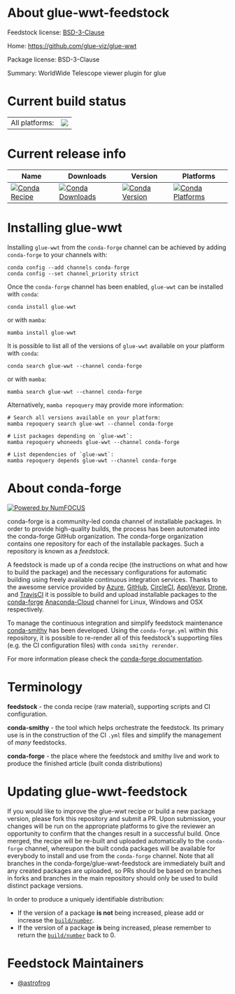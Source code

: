 About glue-wwt-feedstock
========================

Feedstock license: [BSD-3-Clause](https://github.com/conda-forge/glue-wwt-feedstock/blob/main/LICENSE.txt)

Home: https://github.com/glue-viz/glue-wwt

Package license: BSD-3-Clause

Summary: WorldWide Telescope viewer plugin for glue

Current build status
====================


<table><tr><td>All platforms:</td>
    <td>
      <a href="https://dev.azure.com/conda-forge/feedstock-builds/_build/latest?definitionId=11325&branchName=main">
        <img src="https://dev.azure.com/conda-forge/feedstock-builds/_apis/build/status/glue-wwt-feedstock?branchName=main">
      </a>
    </td>
  </tr>
</table>

Current release info
====================

| Name | Downloads | Version | Platforms |
| --- | --- | --- | --- |
| [![Conda Recipe](https://img.shields.io/badge/recipe-glue--wwt-green.svg)](https://anaconda.org/conda-forge/glue-wwt) | [![Conda Downloads](https://img.shields.io/conda/dn/conda-forge/glue-wwt.svg)](https://anaconda.org/conda-forge/glue-wwt) | [![Conda Version](https://img.shields.io/conda/vn/conda-forge/glue-wwt.svg)](https://anaconda.org/conda-forge/glue-wwt) | [![Conda Platforms](https://img.shields.io/conda/pn/conda-forge/glue-wwt.svg)](https://anaconda.org/conda-forge/glue-wwt) |

Installing glue-wwt
===================

Installing `glue-wwt` from the `conda-forge` channel can be achieved by adding `conda-forge` to your channels with:

```
conda config --add channels conda-forge
conda config --set channel_priority strict
```

Once the `conda-forge` channel has been enabled, `glue-wwt` can be installed with `conda`:

```
conda install glue-wwt
```

or with `mamba`:

```
mamba install glue-wwt
```

It is possible to list all of the versions of `glue-wwt` available on your platform with `conda`:

```
conda search glue-wwt --channel conda-forge
```

or with `mamba`:

```
mamba search glue-wwt --channel conda-forge
```

Alternatively, `mamba repoquery` may provide more information:

```
# Search all versions available on your platform:
mamba repoquery search glue-wwt --channel conda-forge

# List packages depending on `glue-wwt`:
mamba repoquery whoneeds glue-wwt --channel conda-forge

# List dependencies of `glue-wwt`:
mamba repoquery depends glue-wwt --channel conda-forge
```


About conda-forge
=================

[![Powered by
NumFOCUS](https://img.shields.io/badge/powered%20by-NumFOCUS-orange.svg?style=flat&colorA=E1523D&colorB=007D8A)](https://numfocus.org)

conda-forge is a community-led conda channel of installable packages.
In order to provide high-quality builds, the process has been automated into the
conda-forge GitHub organization. The conda-forge organization contains one repository
for each of the installable packages. Such a repository is known as a *feedstock*.

A feedstock is made up of a conda recipe (the instructions on what and how to build
the package) and the necessary configurations for automatic building using freely
available continuous integration services. Thanks to the awesome service provided by
[Azure](https://azure.microsoft.com/en-us/services/devops/), [GitHub](https://github.com/),
[CircleCI](https://circleci.com/), [AppVeyor](https://www.appveyor.com/),
[Drone](https://cloud.drone.io/welcome), and [TravisCI](https://travis-ci.com/)
it is possible to build and upload installable packages to the
[conda-forge](https://anaconda.org/conda-forge) [Anaconda-Cloud](https://anaconda.org/)
channel for Linux, Windows and OSX respectively.

To manage the continuous integration and simplify feedstock maintenance
[conda-smithy](https://github.com/conda-forge/conda-smithy) has been developed.
Using the ``conda-forge.yml`` within this repository, it is possible to re-render all of
this feedstock's supporting files (e.g. the CI configuration files) with ``conda smithy rerender``.

For more information please check the [conda-forge documentation](https://conda-forge.org/docs/).

Terminology
===========

**feedstock** - the conda recipe (raw material), supporting scripts and CI configuration.

**conda-smithy** - the tool which helps orchestrate the feedstock.
                   Its primary use is in the construction of the CI ``.yml`` files
                   and simplify the management of *many* feedstocks.

**conda-forge** - the place where the feedstock and smithy live and work to
                  produce the finished article (built conda distributions)


Updating glue-wwt-feedstock
===========================

If you would like to improve the glue-wwt recipe or build a new
package version, please fork this repository and submit a PR. Upon submission,
your changes will be run on the appropriate platforms to give the reviewer an
opportunity to confirm that the changes result in a successful build. Once
merged, the recipe will be re-built and uploaded automatically to the
`conda-forge` channel, whereupon the built conda packages will be available for
everybody to install and use from the `conda-forge` channel.
Note that all branches in the conda-forge/glue-wwt-feedstock are
immediately built and any created packages are uploaded, so PRs should be based
on branches in forks and branches in the main repository should only be used to
build distinct package versions.

In order to produce a uniquely identifiable distribution:
 * If the version of a package **is not** being increased, please add or increase
   the [``build/number``](https://docs.conda.io/projects/conda-build/en/latest/resources/define-metadata.html#build-number-and-string).
 * If the version of a package **is** being increased, please remember to return
   the [``build/number``](https://docs.conda.io/projects/conda-build/en/latest/resources/define-metadata.html#build-number-and-string)
   back to 0.

Feedstock Maintainers
=====================

* [@astrofrog](https://github.com/astrofrog/)

